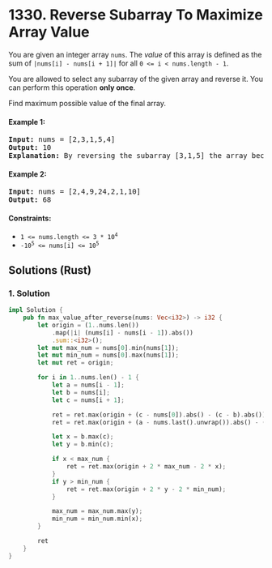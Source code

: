 # 1330. Reverse Subarray To Maximize Array Value
You are given an integer array `nums`. The *value* of this array is defined as the sum of `|nums[i] - nums[i + 1]|` for all `0 <= i < nums.length - 1`.

You are allowed to select any subarray of the given array and reverse it. You can perform this operation **only once**.

Find maximum possible value of the final array.

#### Example 1:
<pre>
<strong>Input:</strong> nums = [2,3,1,5,4]
<strong>Output:</strong> 10
<strong>Explanation:</strong> By reversing the subarray [3,1,5] the array becomes [2,5,1,3,4] whose value is 10.
</pre>

#### Example 2:
<pre>
<strong>Input:</strong> nums = [2,4,9,24,2,1,10]
<strong>Output:</strong> 68
</pre>

#### Constraints:
* <code>1 <= nums.length <= 3 * 10<sup>4</sup></code>
* <code>-10<sup>5</sup> <= nums[i] <= 10<sup>5</sup></code>

## Solutions (Rust)

### 1. Solution
```Rust
impl Solution {
    pub fn max_value_after_reverse(nums: Vec<i32>) -> i32 {
        let origin = (1..nums.len())
            .map(|i| (nums[i] - nums[i - 1]).abs())
            .sum::<i32>();
        let mut max_num = nums[0].min(nums[1]);
        let mut min_num = nums[0].max(nums[1]);
        let mut ret = origin;

        for i in 1..nums.len() - 1 {
            let a = nums[i - 1];
            let b = nums[i];
            let c = nums[i + 1];

            ret = ret.max(origin + (c - nums[0]).abs() - (c - b).abs());
            ret = ret.max(origin + (a - nums.last().unwrap()).abs() - (b - a).abs());

            let x = b.max(c);
            let y = b.min(c);

            if x < max_num {
                ret = ret.max(origin + 2 * max_num - 2 * x);
            }
            if y > min_num {
                ret = ret.max(origin + 2 * y - 2 * min_num);
            }

            max_num = max_num.max(y);
            min_num = min_num.min(x);
        }

        ret
    }
}
```
